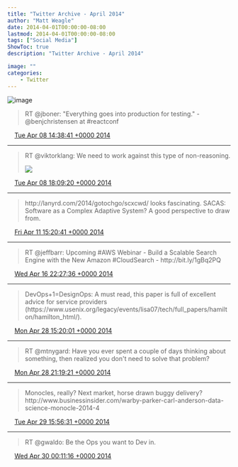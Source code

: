 ```yaml
---
title: "Twitter Archive - April 2014"
author: "Matt Weagle"
date: 2014-04-01T00:00:00-08:00
lastmod: 2014-04-01T00:00:00-08:00
tags: ["Social Media"]
ShowToc: true
description: "Twitter Archive - April 2014"

image: ""
categories: 
    - Twitter
---
```

![image](/sadtwitterbird3.jpg)

> RT @jboner: "Everything goes into production for testing\." \- @benjchristensen at \#reactconf

<img src="./media/tweet.ico" width="12" /> [Tue Apr 08 14:38:41 +0000 2014](https://twitter.com/mweagle/status/453542451915931648)

----

> RT @viktorklang: We need to work against this type of non\-reasoning\.
>
> ![](/twitter/archive/media/453595461514178561-Bkt-YK0CcAAsSsl.jpg)

<img src="./media/tweet.ico" width="12" /> [Tue Apr 08 18:09:20 +0000 2014](https://twitter.com/mweagle/status/453595461514178561)

----

> http://lanyrd\.com/2014/gotochgo/scxcwd/ looks fascinating\. SACAS: Software as a Complex Adaptive System? A good perspective to draw from\.

<img src="./media/tweet.ico" width="12" /> [Fri Apr 11 15:20:41 +0000 2014](https://twitter.com/mweagle/status/454640185754394624)

----

> RT @jeffbarr: Upcoming \#AWS Webinar \- Build a Scalable Search Engine with the New Amazon \#CloudSearch \- http://bit\.ly/1gBq2PQ

<img src="./media/tweet.ico" width="12" /> [Wed Apr 16 22:27:36 +0000 2014](https://twitter.com/mweagle/status/456559561428582400)

----

> DevOps\+1\=DesignOps: A must read, this paper is full of excellent advice for service providers \(https://www\.usenix\.org/legacy/events/lisa07/tech/full\_papers/hamilton/hamilton\_html/\)\.

<img src="./media/tweet.ico" width="12" /> [Mon Apr 28 15:20:01 +0000 2014](https://twitter.com/mweagle/status/460800611680649216)

----

> RT @mtnygard: Have you ever spent a couple of days thinking about something, then realized you don't need to solve that problem?

<img src="./media/tweet.ico" width="12" /> [Mon Apr 28 21:19:21 +0000 2014](https://twitter.com/mweagle/status/460891039612407808)

----

> Monocles, really? Next market, horse drawn buggy delivery? http://www\.businessinsider\.com/warby\-parker\-carl\-anderson\-data\-science\-monocle\-2014\-4

<img src="./media/tweet.ico" width="12" /> [Tue Apr 29 15:56:31 +0000 2014](https://twitter.com/mweagle/status/461172182249250817)

----

> RT @gwaldo: Be the Ops you want to Dev in\.

<img src="./media/tweet.ico" width="12" /> [Wed Apr 30 00:11:16 +0000 2014](https://twitter.com/mweagle/status/461296691681841152)